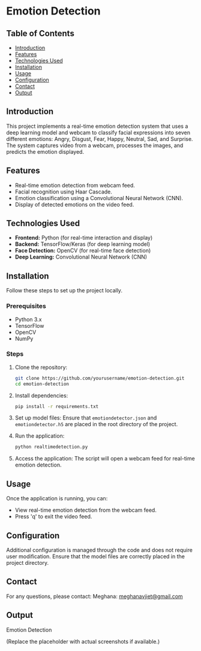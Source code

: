 # Emotion Detection

## Table of Contents
- [Introduction](#introduction)
- [Features](#features)
- [Technologies Used](#technologies-used)
- [Installation](#installation)
- [Usage](#usage)
- [Configuration](#configuration)
- [Contact](#contact)
- [Output](#output)

## Introduction
This project implements a real-time emotion detection system that uses a deep learning model and webcam to classify facial expressions into seven different emotions: Angry, Disgust, Fear, Happy, Neutral, Sad, and Surprise. The system captures video from a webcam, processes the images, and predicts the emotion displayed.

## Features
- Real-time emotion detection from webcam feed.
- Facial recognition using Haar Cascade.
- Emotion classification using a Convolutional Neural Network (CNN).
- Display of detected emotions on the video feed.

## Technologies Used
- **Frontend:** Python (for real-time interaction and display)
- **Backend:** TensorFlow/Keras (for deep learning model)
- **Face Detection:** OpenCV (for real-time face detection)
- **Deep Learning:** Convolutional Neural Network (CNN)

## Installation
Follow these steps to set up the project locally.

### Prerequisites
- Python 3.x
- TensorFlow
- OpenCV
- NumPy

### Steps
1. Clone the repository:
    ```bash
    git clone https://github.com/yourusername/emotion-detection.git
    cd emotion-detection
    ```
2. Install dependencies:
    ```bash
    pip install -r requirements.txt
    ```
3. Set up model files: Ensure that `emotiondetector.json` and `emotiondetector.h5` are placed in the root directory of the project.

4. Run the application:
    ```bash
    python realtimedetection.py
    ```

5. Access the application: The script will open a webcam feed for real-time emotion detection.

## Usage
Once the application is running, you can:
- View real-time emotion detection from the webcam feed.
- Press 'q' to exit the video feed.

## Configuration
Additional configuration is managed through the code and does not require user modification. Ensure that the model files are correctly placed in the project directory.

## Contact
For any questions, please contact: Meghana: meghanavjiet@gmail.com

## Output
Emotion Detection

(Replace the placeholder with actual screenshots if available.)
